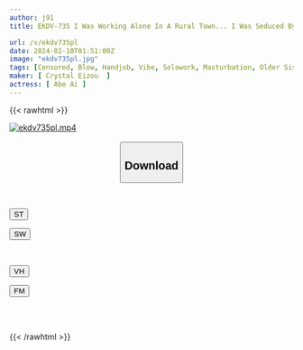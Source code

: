 ```yaml
---
author: j91
title: EKDV-735 I Was Working Alone In A Rural Town... I Was Seduced By The Big Breasts Of The Divorced Beautiful Woman Who Lived Next Door, And I Ended Up Creampieing Her Over And Over Again... Ai Abe

url: /v/ekdv735pl
date: 2024-02-10T01:51:00Z
image: "ekdv735pl.jpg"
tags: [Censored, Blow, Handjob, Vibe, Solowork, Masturbation, Older Sister, Cunnilingus, Big Tits, Titty Fuck, Cowgirl, Facials, Electric Massager, Slut, 69, Facesitting, Back	]
maker: [ Crystal Eizou  ]
actress: [ Abe Ai ]
---
```



{{< rawhtml >}}

<div class="video" data-videoid="GAlar1a3QkC1DKR">
    <a href="javascript:;">
        <img src="/v/ekdv735pl/ekdv735pl.jpg" width="WIDTH" height="HEIGHT" alt="ekdv735pl.mp4" loading="lazy">
    </a>
</div>

<script type="text/javascript" src="https://j91.asia/asset/on-demand-st.js"></script>

<br>
  <link rel="stylesheet" href="https://j91.asia/asset/bs5.css">
  
  <center>
  <button class="btn btn-primary" type="button" data-bs-toggle="collapse" data-bs-target=".multi-collapse" aria-expanded="false" aria-controls="multiCollapseExample1 multiCollapseExample2"><h2>Download</h2></button></center>
</p>
<div class="row">
  <div class="col">
    <div class="collapse multi-collapse" id="multiCollapseExample1">
      <div class="card card-body">
	      	      <br>
<div class="buttons">  
<p><a href="https://streamtape.to/v/GAlar1a3QkC1DKR" target="_blank"><button class="btn-hover color-3"><i class="fa fa-download"></i> ST</button></a></p>
<p><a href="https://cdnwish.com/r0ifpnr7juod" target="_blank"><button class="btn-hover color-2"><i class="fa fa-download"></i> SW</button></a></p></div>
    </div>
  </div>
</div>
  <div class="col">
    <div class="collapse multi-collapse" id="multiCollapseExample2">
      <div class="card card-body">
	      <br>
<div class="buttons">
<p><a href="javascript:;" target="_blank"><button class="btn-hover color-9"><i class="fa fa-download"></i> VH</button></a></p>
<p><a href="javascript:;"><button class="btn-hover color-8"><i class="fa fa-download"></i> FM</button></a></p></div>
<br><br>
      </div>
    </div>
  </div>
</div>

{{< /rawhtml >}}